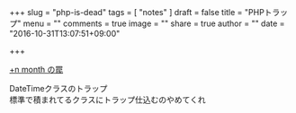 +++
slug = "php-is-dead"
tags = [
  "notes"
]
draft = false
title = "PHPトラップ"
menu = ""
comments = true
image = ""
share = true
author = ""
date = "2016-10-31T13:07:51+09:00"

+++

[+n month の罠](http://tototoshi.hatenablog.com/entry/20131223/1387782582)

DateTimeクラスのトラップ  
標準で積まれてるクラスにトラップ仕込むのやめてくれ
<!--more-->
